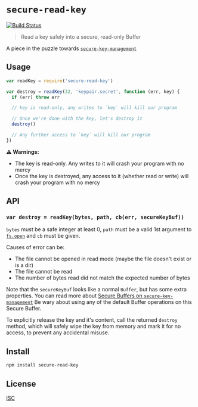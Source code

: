 # `secure-read-key`

[![Build Status](https://travis-ci.org/emilbayes/secure-read-key.svg?branch=master)](https://travis-ci.org/emilbayes/secure-read-key)

> Read a key safely into a secure, read-only Buffer

A piece in the puzzle towards [`secure-key-management`](https://github.com/emilbayes/secure-key-management)

## Usage

```js
var readKey = require('secure-read-key')

var destroy = readKey(32, 'keypair.secret', function (err, key) {
  if (err) throw err

  // key is read-only, any writes to `key` will kill our program

  // Once we're done with the key, let's destroy it
  destroy()

  // Any further access to `key` will kill our program
})
```

**:warning: Warnings:**

* The key is read-only. Any writes to it will crash your program with no mercy
* Once the key is destroyed, any access to it (whether read or write) will
  crash your program with no mercy

## API

### `var destroy = readKey(bytes, path, cb(err, secureKeyBuf))`

`bytes` must be a safe integer at least 0, `path` must be a valid 1st argument
to [`fs.open`](https://nodejs.org/api/fs.html#fs_fs_open_path_flags_mode_callback)
and `cb` must be given.

Causes of error can be:

* The file cannot be opened in read mode (maybe the file doesn't exist or is a dir)
* The file cannot be read
* The number of bytes read did not match the expected number of bytes

Note that the `secureKeyBuf` looks like a normal `Buffer`, but has some extra
properties. You can read more about
[Secure Buffers on `secure-key-management`](https://github.com/emilbayes/secure-key-management#secure-buffers)
Be wary about using any of the default Buffer operations on this Secure Buffer.

To explicitly release the key and it's content, call the returned `destroy`
method, which will safely wipe the key from memory and mark it for no access,
to prevent any accidental misuse.

## Install

```sh
npm install secure-read-key
```

## License

[ISC](LICENSE)
